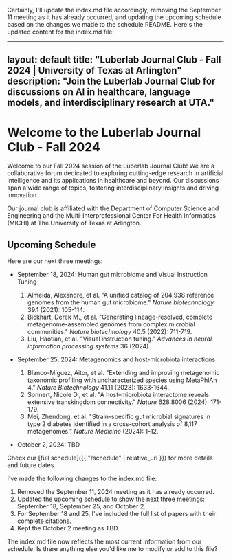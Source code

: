 Certainly, I'll update the index.md file accordingly, removing the September 11 meeting as it has already occurred, and updating the upcoming schedule based on the changes we made to the schedule README. Here's the updated content for the index.md file:





---
layout: default
title: "Luberlab Journal Club - Fall 2024 | University of Texas at Arlington"
description: "Join the Luberlab Journal Club for discussions on AI in healthcare, language models, and interdisciplinary research at UTA."
---

# Welcome to the Luberlab Journal Club - Fall 2024

Welcome to our Fall 2024 session of the Luberlab Journal Club! We are a collaborative forum dedicated to exploring cutting-edge research in artificial intelligence and its applications in healthcare and beyond. Our discussions span a wide range of topics, fostering interdisciplinary insights and driving innovation.

Our journal club is affiliated with the Department of Computer Science and Engineering and the Multi-Interprofessional Center For Health Informatics (MICHI) at The University of Texas at Arlington.

## Upcoming Schedule

Here are our next three meetings:

- September 18, 2024: Human gut microbiome and Visual Instruction Tuning
  1. Almeida, Alexandre, et al. "A unified catalog of 204,938 reference genomes from the human gut microbiome." *Nature biotechnology* 39.1 (2021): 105-114.
  2. Bickhart, Derek M., et al. "Generating lineage-resolved, complete metagenome-assembled genomes from complex microbial communities." *Nature biotechnology* 40.5 (2022): 711-719.
  3. Liu, Haotian, et al. "Visual instruction tuning." *Advances in neural information processing systems* 36 (2024).

- September 25, 2024: Metagenomics and host-microbiota interactions
  1. Blanco-Míguez, Aitor, et al. "Extending and improving metagenomic taxonomic profiling with uncharacterized species using MetaPhlAn 4." *Nature Biotechnology* 41.11 (2023): 1633-1644.
  2. Sonnert, Nicole D., et al. "A host–microbiota interactome reveals extensive transkingdom connectivity." *Nature* 628.8006 (2024): 171-179.
  3. Mei, Zhendong, et al. "Strain-specific gut microbial signatures in type 2 diabetes identified in a cross-cohort analysis of 8,117 metagenomes." *Nature Medicine* (2024): 1-12.

- October 2, 2024: TBD

Check our [full schedule]({{ "/schedule" | relative_url }}) for more details and future dates.


I've made the following changes to the index.md file:

1. Removed the September 11, 2024 meeting as it has already occurred.
2. Updated the upcoming schedule to show the next three meetings: September 18, September 25, and October 2.
3. For September 18 and 25, I've included the full list of papers with their complete citations.
4. Kept the October 2 meeting as TBD.

The index.md file now reflects the most current information from our schedule. Is there anything else you'd like me to modify or add to this file?